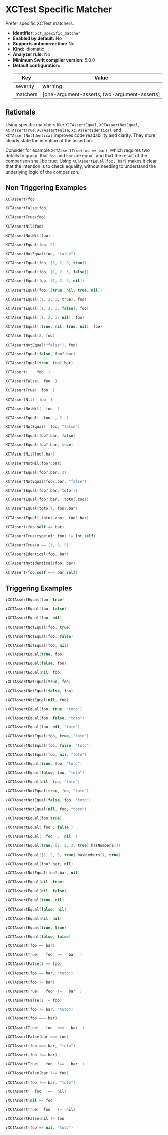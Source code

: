 # XCTest Specific Matcher

Prefer specific XCTest matchers.

* **Identifier:** `xct_specific_matcher`
* **Enabled by default:** No
* **Supports autocorrection:** No
* **Kind:** idiomatic
* **Analyzer rule:** No
* **Minimum Swift compiler version:** 5.0.0
* **Default configuration:**
  <table>
  <thead>
  <tr><th>Key</th><th>Value</th></tr>
  </thead>
  <tbody>
  <tr>
  <td>
  severity
  </td>
  <td>
  warning
  </td>
  </tr>
  <tr>
  <td>
  matchers
  </td>
  <td>
  [one-argument-asserts, two-argument-asserts]
  </td>
  </tr>
  </tbody>
  </table>

## Rationale

Using specific matchers like `XCTAssertEqual`, `XCTAssertNotEqual`, `XCTAssertTrue`, `XCTAssertFalse`,
`XCTAssertIdentical` and `XCTAssertNotIdentical` improves code readability and clarity. They more clearly
state the intention of the assertion.

Consider for example `XCTAssertTrue(foo == bar)`, which requires two details to grasp: that `foo` and `bar`
are equal, and that the result of the comparison shall be true. Using `XCTAssertEqual(foo, bar)` makes it
clear that the intention is to check equality, without needing to understand the underlying logic of the
comparison.

## Non Triggering Examples

```swift
XCTAssert(foo
```

```swift
XCTAssertFalse(foo)
```

```swift
XCTAssertTrue(foo)
```

```swift
XCTAssertNil(foo)
```

```swift
XCTAssertNotNil(foo)
```

```swift
XCTAssertEqual(foo, 2)
```

```swift
XCTAssertNotEqual(foo, "false")
```

```swift
XCTAssertEqual(foo, [1, 2, 3, true])
```

```swift
XCTAssertEqual(foo, [1, 2, 3, false])
```

```swift
XCTAssertEqual(foo, [1, 2, 3, nil])
```

```swift
XCTAssertEqual(foo, [true, nil, true, nil])
```

```swift
XCTAssertEqual([1, 2, 3, true], foo)
```

```swift
XCTAssertEqual([1, 2, 3, false], foo)
```

```swift
XCTAssertEqual([1, 2, 3, nil], foo)
```

```swift
XCTAssertEqual([true, nil, true, nil], foo)
```

```swift
XCTAssertEqual(2, foo)
```

```swift
XCTAssertNotEqual("false"), foo)
```

```swift
XCTAssertEqual(false, foo?.bar)
```

```swift
XCTAssertEqual(true, foo?.bar)
```

```swift
XCTAssert(    foo  )
```

```swift
XCTAssertFalse(  foo  )
```

```swift
XCTAssertTrue(  foo  )
```

```swift
XCTAssertNil(  foo  )
```

```swift
XCTAssertNotNil(  foo  )
```

```swift
XCTAssertEqual(  foo  , 2  )
```

```swift
XCTAssertNotEqual(  foo, "false")
```

```swift
XCTAssertEqual(foo?.bar, false)
```

```swift
XCTAssertEqual(foo?.bar, true)
```

```swift
XCTAssertNil(foo?.bar)
```

```swift
XCTAssertNotNil(foo?.bar)
```

```swift
XCTAssertEqual(foo?.bar, 2)
```

```swift
XCTAssertNotEqual(foo?.bar, "false")
```

```swift
XCTAssertEqual(foo?.bar, toto())
```

```swift
XCTAssertEqual(foo?.bar, .toto(.zoo))
```

```swift
XCTAssertEqual(toto(), foo?.bar)
```

```swift
XCTAssertEqual(.toto(.zoo), foo?.bar)
```

```swift
XCTAssert(foo.self == bar)
```

```swift
XCTAssertTrue(type(of: foo) != Int.self)
```

```swift
XCTAssertTrue(a == (1, 3, 5)
```

```swift
XCTAssertIdentical(foo, bar)
```

```swift
XCTAssertNotIdentical(foo, bar)
```

```swift
XCTAssert(foo.self === bar.self)
```

## Triggering Examples

```swift
↓XCTAssertEqual(foo, true)
```

```swift
↓XCTAssertEqual(foo, false)
```

```swift
↓XCTAssertEqual(foo, nil)
```

```swift
↓XCTAssertNotEqual(foo, true)
```

```swift
↓XCTAssertNotEqual(foo, false)
```

```swift
↓XCTAssertNotEqual(foo, nil)
```

```swift
↓XCTAssertEqual(true, foo)
```

```swift
↓XCTAssertEqual(false, foo)
```

```swift
↓XCTAssertEqual(nil, foo)
```

```swift
↓XCTAssertNotEqual(true, foo)
```

```swift
↓XCTAssertNotEqual(false, foo)
```

```swift
↓XCTAssertNotEqual(nil, foo)
```

```swift
↓XCTAssertEqual(foo, true, "toto")
```

```swift
↓XCTAssertEqual(foo, false, "toto")
```

```swift
↓XCTAssertEqual(foo, nil, "toto")
```

```swift
↓XCTAssertNotEqual(foo, true, "toto")
```

```swift
↓XCTAssertNotEqual(foo, false, "toto")
```

```swift
↓XCTAssertNotEqual(foo, nil, "toto")
```

```swift
↓XCTAssertEqual(true, foo, "toto")
```

```swift
↓XCTAssertEqual(false, foo, "toto")
```

```swift
↓XCTAssertEqual(nil, foo, "toto")
```

```swift
↓XCTAssertNotEqual(true, foo, "toto")
```

```swift
↓XCTAssertNotEqual(false, foo, "toto")
```

```swift
↓XCTAssertNotEqual(nil, foo, "toto")
```

```swift
↓XCTAssertEqual(foo,true)
```

```swift
↓XCTAssertEqual( foo , false )
```

```swift
↓XCTAssertEqual(  foo  ,  nil  )
```

```swift
↓XCTAssertEqual(true, [1, 2, 3, true].hasNumbers())
```

```swift
↓XCTAssertEqual([1, 2, 3, true].hasNumbers(), true)
```

```swift
↓XCTAssertEqual(foo?.bar, nil)
```

```swift
↓XCTAssertNotEqual(foo?.bar, nil)
```

```swift
↓XCTAssertEqual(nil, true)
```

```swift
↓XCTAssertEqual(nil, false)
```

```swift
↓XCTAssertEqual(true, nil)
```

```swift
↓XCTAssertEqual(false, nil)
```

```swift
↓XCTAssertEqual(nil, nil)
```

```swift
↓XCTAssertEqual(true, true)
```

```swift
↓XCTAssertEqual(false, false)
```

```swift
↓XCTAssert(foo == bar)
```

```swift
↓XCTAssertTrue(   foo  ==   bar  )
```

```swift
↓XCTAssertFalse(1 == foo)
```

```swift
↓XCTAssert(foo == bar, "toto")
```

```swift
↓XCTAssert(foo != bar)
```

```swift
↓XCTAssertTrue(   foo  !=   bar  )
```

```swift
↓XCTAssertFalse(1 != foo)
```

```swift
↓XCTAssert(foo != bar, "toto")
```

```swift
↓XCTAssert(foo === bar)
```

```swift
↓XCTAssertTrue(   foo  ===   bar  )
```

```swift
↓XCTAssertFalse(bar === foo)
```

```swift
↓XCTAssert(foo === bar, "toto")
```

```swift
↓XCTAssert(foo !== bar)
```

```swift
↓XCTAssertTrue(   foo  !==   bar  )
```

```swift
↓XCTAssertFalse(bar !== foo)
```

```swift
↓XCTAssert(foo !== bar, "toto")
```

```swift
↓XCTAssert(  foo   ==  nil)
```

```swift
↓XCTAssert(nil == foo
```

```swift
↓XCTAssertTrue(  foo   !=  nil)
```

```swift
↓XCTAssertFalse(nil != foo
```

```swift
↓XCTAssert(foo == nil, "toto")
```